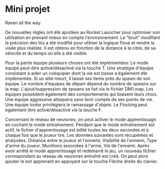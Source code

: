 # Mini projet
Raven all the way

De nouvelles règles ont été ajoutées au Rocket Launcher pour optimiser son utilisation en prenant mieux en compte l'environnement.
Le "bruit" modifiant la précision des tirs a été modifié pour utiliser la logique floue et rendre la visée plus réaliste. Il est obtenu en fonction de la distance à la cible, de sa vélocité et du temps où elle a été visible.

Pour la partie équipe plusieurs choses ont été implémentées:
Le mode équipe peut-être activé/désactivé via la touche T.
Une stratégie d'équipe consistant à aider un coéquipier dont la vie est basse a également été implémentée.
Si un allié meurt, il laisse ses items près du spawn de son équipe.
Le nombre d'équipes de départ dépend du nombre de spwans sur la map. L'ajout/suppression de spwans se fait via le fichier DM1.map.
Les équipes possèdent également des comportements qui biaisent leurs choix. Une équipe aggressive attaquera sans tenir compte de ses points de vie. Une équipe looter privilégiera le ramassage d'objets.
Le Flocking peut également être activé/désactivé via la touche F.

Concernant  le réseau de neurones, on peut activer le mode apprentissage en cochant le mode entraînement. Pendant que le mode entraînement est actif, le fichier d'apprentissage est édité toutes les deux secondes et à chaque fois que le joueur tire. Les données suivantes sont récupérées et analysées: Distance entre le joueur et l'ennemi, Visibilité de l'ennemi, Type d'arme du joueur, Munitions associées à l'arme, Vie de l'ennemi. Après avoir arrêté le mode apprentissage et redémarré le jeu, un nouveau fichier correspondant au réseau de neurones entraîné est créé. On peut alors ajouter le bot apprenant en appuyant sur la touche Flèche droite du clavier.
